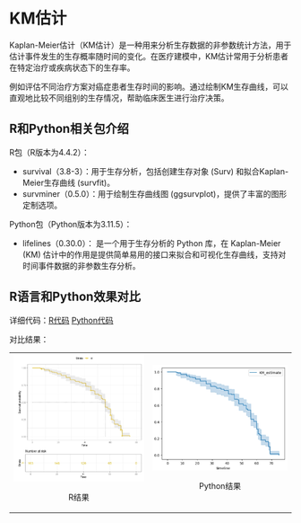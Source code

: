 # KM估计

Kaplan-Meier估计（KM估计）是一种用来分析生存数据的非参数统计方法，用于估计事件发生的生存概率随时间的变化。在医疗建模中，KM估计常用于分析患者在特定治疗或疾病状态下的生存率。

例如评估不同治疗方案对癌症患者生存时间的影响。通过绘制KM生存曲线，可以直观地比较不同组别的生存情况，帮助临床医生进行治疗决策。

## R和Python相关包介绍

R包（R版本为4.4.2）：
- survival（3.8-3）：用于生存分析，包括创建生存对象 (Surv) 和拟合Kaplan-Meier生存曲线 (survfit)。
- survminer（0.5.0）：用于绘制生存曲线图 (ggsurvplot)，提供了丰富的图形定制选项。

Python包（Python版本为3.11.5）：
- lifelines（0.30.0）： 是一个用于生存分析的 Python 库，在 Kaplan-Meier (KM) 估计中的作用是提供简单易用的接口来拟合和可视化生存曲线，支持对时间事件数据的非参数生存分析。

## R语言和Python效果对比

详细代码：[R代码](./R.ipynb) [Python代码](./Python.ipynb)

对比结果：

<table>
  <tr>
    <td style="text-align: center;">
      <img src="result/R.jpg" alt="R" width="300">
      <p>R结果</p>
    </td>
    <td style="text-align: center;">
      <img src="result/Python.jpg" alt="Python" width="300">
      <p>Python结果</p>
    </td>
  </tr>
</table>
